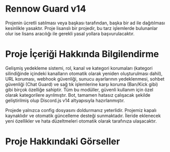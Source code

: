 # Rennow Guard v14

Projenin ücretli satılması veya başkası tarafından, başka bir ad ile dağıtılması kesinlikle yasaktır. Proje lisanslı bir projedir, bu tarz işlemlerde bulunanlar olur ise lisans aracılığı ile gerekli yasal yollara başvurulacaktır.

# Proje İçeriği Hakkında Bilgilendirme
Gelişmiş yedekleme sistemi, rol, kanal ve kategori korumaları (kategori silindiğinde içindeki kanalların otomatik olarak yeniden oluşturulması dahil), URL koruması, webhook güvenliği, sunucu ayarlarının yedeklenmesi, sohbet güvenliği (Chat Guard) ve sağ tık işlemlerine karşı koruma (Ban/Kick gibi) gibi birçok özelliğe sahiptir. Tüm bu modüller, güvenli kullanım için özel olarak kategorilere ayrılmıştır. Bot, tamamen hatasız çalışacak şekilde geliştirilmiş olup Discord.js v14 altyapısıyla hazırlanmıştır.

Projede yalnızca config dosyasını doldurmanız yeterlidir. Projemiz kapalı kaynaklıdır ve otomatik güncelleme desteği sunmaktadır. İleride eklenecek yeni özellikler ve hata düzeltmeleri otomatik olarak tarafınıza ulaşacaktır.

# Proje Hakkındaki Görseller

